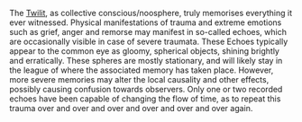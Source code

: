 ---
---

The [Twilit](..\..\Realms\Planes\Twilit.md), as collective conscious/noosphere, truly memorises everything it ever witnessed.
Physical manifestations of trauma and extreme emotions such as grief, anger and remorse may manifest in so-called echoes, which are occasionally visible in case of severe traumata. 
These Echoes typically appear to the common eye as gloomy, spherical objects, shining brightly and erratically. 
These spheres are mostly stationary, and will likely stay in the league of where the associated memory has taken place. However, more severe memories may alter the local causality and other effects, possibly causing confusion towards observers. Only one or two recorded echoes have been capable of changing the flow of time, as to repeat this trauma over and over and over and over and over and over again. 
